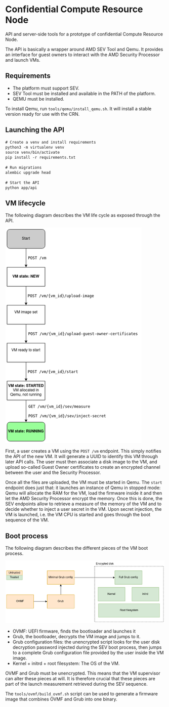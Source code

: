 # Confidential Compute Resource Node

API and server-side tools for a prototype of confidential Compute Resource Node.

The API is basically a wrapper around AMD SEV Tool and Qemu.
It provides an interface for guest owners to interact with the AMD Security Processor
and launch VMs.

## Requirements

* The platform must support SEV.
* SEV Tool must be installed and available in the PATH of the platform.
* QEMU must be installed.

To install Qemu, run `tools/qemu/install_qemu.sh`. It will install a stable version
ready for use with the CRN.

## Launching the API

```shell
# Create a venv and install requirements
python3 -m virtualenv venv
source venv/bin/activate
pip install -r requirements.txt

# Run migrations
alembic upgrade head

# Start the API
python app/api
```

## VM lifecycle

The following diagram describes the VM life cycle as exposed through the API.

![VM lifecycle](./docs/images/vm_lifecycle.drawio.png)

First, a user creates a VM using the `POST /vm` endpoint.
This simply notifies the API of the new VM. It will generate a UUID to identify this VM
through later API calls.
The user must then associate a disk image to the VM, and upload so-called Guest Owner certificates
to create an encrypted channel between the user and the Security Processor.

Once all the files are uploaded, the VM must be started in Qemu. The `start` endpoint does just that:
it launches an instance of Qemu in stopped mode: Qemu will allocate the RAM for the VM, load the firmware
inside it and then let the AMD Security Processor encrypt the memory.
Once this is done, the SEV endpoints allow to retrieve a measure of the memory of the VM and to
decide whether to inject a user secret in the VM. Upon secret injection, the VM is launched, i.e.
the VM CPU is started and goes through the boot sequence of the VM.

## Boot process

The following diagram describes the different pieces of the VM boot process.

![Boot process](./docs/images/boot_process.drawio.png)

* OVMF: UEFI firmware, finds the bootloader and launches it
* Grub, the bootloader, decrypts the VM image and jumps to it.
* Grub configuration files: the unencrypted script looks for the user disk decryption password injected during
  the SEV boot process, then jumps to a complete Grub configuration file provided by the user inside the VM
  image.
* Kernel + initrd + root filesystem: The OS of the VM.

OVMF and Grub must be unencrypted. This means that the VM supervisor can alter these pieces at will.
It is therefore crucial that these pieces are part of the launch measurement retrieved during the SEV
sequence.

The `tools/ovmf/build_ovmf.sh` script can be used to generate a firmware image that combines OVMF and Grub
into one binary.

